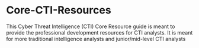 # Core-CTI-Resources
This Cyber Threat Intelligence (CTI) Core Resource guide is meant to provide the professional development resources for CTI analysts.   It is meant for more traditional intelligence analysts and junior/mid-level CTI analysts 
